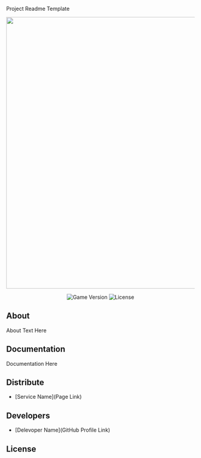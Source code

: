 Project Readme Template
<p align="center">
      <img src="Project Logo Url" width="726">
</p>

<p align="center">
   <link rel="stylesheet" href="https://cdn.jsdelivr.net/gh/devicons/devicon@v2.15.1/devicon.min.css">
  
   <img src="" alt="Game Version">
   <img src="" alt="License">
</p>

## About

About Text Here

## Documentation

Documentation Here

## Distribute

- [Service Name](Page Link)


## Developers

- [Delevoper Name](GitHub Profile Link)

## License
